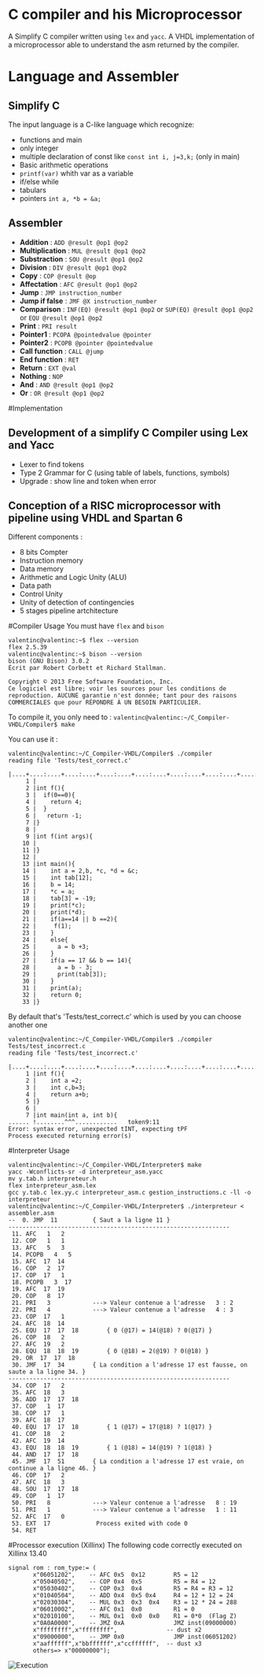 # C compiler and his Microprocessor 
A Simplify C compiler written using `lex` and `yacc`.
A VHDL implementation of a microprocessor able to understand the asm returned by the compiler.

# Language and Assembler
## Simplify C
The input language is a C-like language which recognize:
- functions and main
- only integer
- multiple declaration of const like `const int i, j=3,k;` (only in main)
- Basic arithmetic operations
- `printf(var)` whith var as a variable
- if/else while
- tabulars
- pointers `int a, *b = &a;`

## Assembler 
- **Addition** : `ADD @result @op1 @op2`
- **Multiplication** : `MUL @result @op1 @op2`
- **Substraction** : `SOU @result @op1 @op2`
- **Division** : `DIV @result @op1 @op2`
- **Copy** : `COP @result @op`
- **Affectation** : `AFC @result @op1 @op2`
- **Jump** : `JMP instruction_number`
- **Jump if false** : `JMF @X instruction_number`
- **Comparison** : `INF(EQ) @result @op1 @op2` or `SUP(EQ) @result @op1 @op2` or `EQU @result @op1 @op2`
- **Print** : `PRI result`
- **Pointer1** : `PCOPA @pointedvalue @pointer `
- **Pointer2** : `PCOPB @pointer @pointedvalue`
- **Call function** : `CALL @jump `
- **End function** : `RET`
- **Return** : `EXT @val`
- **Nothing** : `NOP`
- **And** : `AND @result @op1 @op2`
- **Or** : `OR @result @op1 @op2`

#Implementation
## Development of a simplify C Compiler using Lex and Yacc
- Lexer to find tokens
- Type 2 Grammar for C (using table of labels, functions, symbols)
- Upgrade : show line and token when error

## Conception of a RISC microprocessor with pipeline using VHDL and Spartan 6
Different components :
- 8 bits Compter
- Instruction memory
- Data memory
- Arithmetic and Logic Unity (ALU)
- Data path
- Control Unity
- Unity of detection of contingencies
- 5 stages pipeline artchitecture

#Compiler Usage 
You must have `flex` and `bison`
```
valentinc@valentinc:~$ flex --version
flex 2.5.39
valentinc@valentinc:~$ bison --version 
bison (GNU Bison) 3.0.2
Écrit par Robert Corbett et Richard Stallman.

Copyright © 2013 Free Software Foundation, Inc.
Ce logiciel est libre; voir les sources pour les conditions de
reproduction. AUCUNE garantie n'est donnée; tant pour des raisons
COMMERCIALES que pour RÉPONDRE À UN BESOIN PARTICULIER.
```
To compile it, you only need to :
``` valentinc@valentinc:~/C_Compiler-VHDL/Compiler$ make ```

You can use it :
```
valentinc@valentinc:~/C_Compiler-VHDL/Compiler$ ./compiler 
reading file 'Tests/test_correct.c'
       |....+....:....+....:....+....:....+....:....+....:....+....:....+....:
     1 |
     2 |int f(){
     3 |  if(0==0){
     4 |    return 4;
     5 |  }
     6 |   return -1;
     7 |}
     8 |
     9 |int f(int args){
    10 |
    11 |}
    12 |
    13 |int main(){
    14 |	int a = 2,b, *c, *d = &c;
    15 |	int tab[12];
    16 |	b = 14;
    17 |	*c = a;
    18 |	tab[3] = -19;
    19 |	print(*c);
    20 |	print(*d);
    21 |	if(a==14 || b ==2){
    22 |	 f(1); 
    23 |	}
    24 |	else{
    25 |	  a = b +3;
    26 |	}
    27 |	if(a == 17 && b == 14){
    28 |	  a = b - 3;
    29 |	  print(tab[3]);
    30 |	}
    31 |	print(a);
    32 |	return 0;
    33 |}
```
By default that's 'Tests/test_correct.c' which is used by you can choose another one 
```
valentinc@valentinc:~/C_Compiler-VHDL/Compiler$ ./compiler Tests/test_incorrect.c
reading file 'Tests/test_incorrect.c'
       |....+....:....+....:....+....:....+....:....+....:....+....:....+....:
     1 |int f(){
     2 |	int a =2;
     3 |	int c,b=3;
     4 |	return a+b;
     5 |}
     6 |
     7 |int main(int a, int b){
...... !........^^^............   token9:11
Error: syntax error, unexpected tINT, expecting tPF
Process executed returning error(s)
```

#Interpreter Usage 
```
valentinc@valentinc:~/C_Compiler-VHDL/Interpreter$ make
yacc -Wconflicts-sr -d interpreteur_asm.yacc
mv y.tab.h interpreteur.h
flex interpreteur_asm.lex
gcc y.tab.c lex.yy.c interpreteur_asm.c gestion_instructions.c -ll -o interpreteur
valentinc@valentinc:~/C_Compiler-VHDL/Interpreter$ ./interpreteur < assembler.asm 
--  0. JMP  11 			{ Saut a la ligne 11 }
---------------------------------------------------------------
 11. AFC   1   2 
 12. COP   1   1 
 13. AFC   5   3 
 14. PCOPB   4   5 
 15. AFC  17  14 
 16. COP   2  17 
 17. COP  17   1 
 18. PCOPB   3  17 
 19. AFC  17  19 
 20. COP   8  17 
 21. PRI   3 			---> Valeur contenue a l'adresse   3 : 2
 22. PRI   4 			---> Valeur contenue a l'adresse   4 : 3
 23. COP  17   1 
 24. AFC  18  14 
 25. EQU  17  17  18 		{ 0 (@17) = 14(@18) ? 0(@17) }
 26. COP  18   2 
 27. AFC  19   2 
 28. EQU  18  18  19 		{ 0 (@18) = 2(@19) ? 0(@18) }
 29. OR  17  17  18 
 30. JMF  17  34 		{ La condition a l'adresse 17 est fausse, on saute a la ligne 34. }
---------------------------------------------------------------
 34. COP  17   2 
 35. AFC  18   3 
 36. ADD  17  17  18 
 37. COP   1  17 
 38. COP  17   1 
 39. AFC  18  17 
 40. EQU  17  17  18 		{ 1 (@17) = 17(@18) ? 1(@17) }
 41. COP  18   2 
 42. AFC  19  14 
 43. EQU  18  18  19 		{ 1 (@18) = 14(@19) ? 1(@18) }
 44. AND  17  17  18 
 45. JMF  17  51 		{ La condition a l'adresse 17 est vraie, on continue a la ligne 46. } 
 46. COP  17   2 
 47. AFC  18   3 
 48. SOU  17  17  18 
 49. COP   1  17 
 50. PRI   8 			---> Valeur contenue a l'adresse   8 : 19
 51. PRI   1 			---> Valeur contenue a l'adresse   1 : 11
 52. AFC  17   0 
 53. EXT  17 			 Process exited with code 0
 54. RET
 ```

#Processor execution (Xillinx)
 The following code correctly executed on Xillinx 13.40
 ```
signal rom : rom_type:= (
        x"06051202",    -- AFC 0x5	0x12		R5 = 12
        x"05040502",    -- COP 0x4	0x5			R5 = R4 = 12
        x"05030402",    -- COP 0x3	0x4			R5 = R4 = R3 = 12
        x"01040504",    -- ADD 0x4	0x5 0x4 	R4 = 12 + 12 = 24 
        x"02030304",    -- MUL 0x3  0x3  0x4	R3 = 12 * 24 = 288
        x"06010002",    -- AFC 0x1  0x0			R1 = 0
        x"02010100",    -- MUL 0x1  0x0  0x0	R1 = 0*0  (Flag Z)
        x"0A0A0000",    -- JMZ 0xA				JMZ inst(09000000)
        x"ffffffff",x"ffffffff",              -- dust x2
        x"09000000",    -- JMP 0x0				JMP inst(06051202)
        x"aaffffff",x"bbffffff",x"ccffffff",  -- dust x3
        others=> x"00000000");
```
 ![Execution](http://s32.postimg.org/up9snmwxv/Capture.png)
